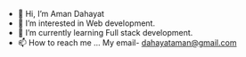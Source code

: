 - 👋 Hi, I’m Aman Dahayat
- 👀 I’m interested in Web development.
- 🌱 I’m currently learning Full stack development.
- 📫 How to reach me ...
My email- dahayataman@gmail.com

<!---
Aman24-0/Aman24-0 is a ✨ special ✨ repository because its `README.md` (this file) appears on your GitHub profile.
You can click the Preview link to take a look at your changes.
--->
